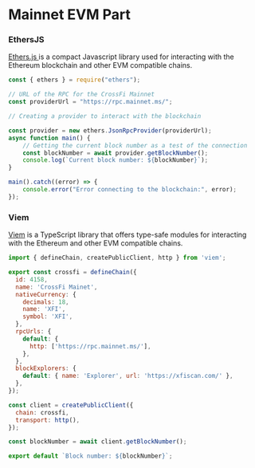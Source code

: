 # Mainnet EVM Part

### EthersJS

[Ethers.js ](https://docs.ethers.org/v6/)is a compact Javascript library used for interacting with the Ethereum blockchain and other EVM compatible chains. &#x20;

```javascript
const { ethers } = require("ethers");

// URL of the RPC for the CrossFi Mainnet
const providerUrl = "https://rpc.mainnet.ms/";

// Creating a provider to interact with the blockchain

const provider = new ethers.JsonRpcProvider(providerUrl);
async function main() {
	// Getting the current block number as a test of the connection
	const blockNumber = await provider.getBlockNumber();
	console.log(`Current block number: ${blockNumber}`);
}

main().catch((error) => {
	console.error("Error connecting to the blockchain:", error);
});

```



### Viem&#x20;

[Viem](https://viem.sh/docs/getting-started) is a TypeScript library that offers type-safe modules for interacting with the Ethereum and other EVM compatible chains.&#x20;



```javascript
import { defineChain, createPublicClient, http } from 'viem';

export const crossfi = defineChain({
  id: 4158,
  name: 'CrossFi Mainet',
  nativeCurrency: {
    decimals: 18,
    name: 'XFI',
    symbol: 'XFI',
  },
  rpcUrls: {
    default: {
      http: ['https://rpc.mainnet.ms/'],
    },
  },
  blockExplorers: {
    default: { name: 'Explorer', url: 'https://xfiscan.com/' },
  },
});

const client = createPublicClient({
  chain: crossfi,
  transport: http(),
});

const blockNumber = await client.getBlockNumber();

export default `Block number: ${blockNumber}`;

```
